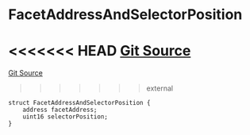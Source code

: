 # FacetAddressAndSelectorPosition
<<<<<<< HEAD
[Git Source](https://github.com/thrackle-io/tron/blob/c915f21b8dd526456aab7e2f9388d412d287d507/src/economic/ruleStorage/RuleStorageDiamondLib.sol)
=======
[Git Source](https://github.com/thrackle-io/tron/blob/81964a0e15d7593cfe172486fd6691a89432c332/src/economic/ruleStorage/RuleStorageDiamondLib.sol)
>>>>>>> external


```solidity
struct FacetAddressAndSelectorPosition {
    address facetAddress;
    uint16 selectorPosition;
}
```

